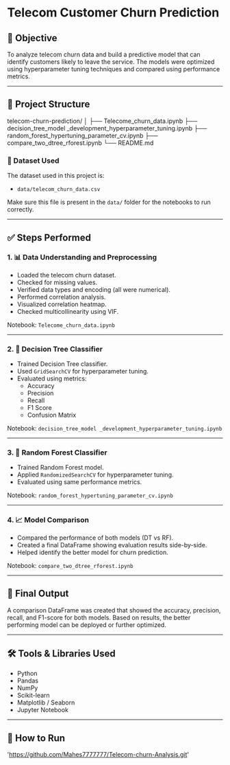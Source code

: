 # Telecom Customer Churn Prediction
## 📌 Objective

To analyze telecom churn data and build a predictive model that can identify customers likely to leave the service. The models were optimized using hyperparameter tuning techniques and compared using performance metrics.

---

## 📁 Project Structure

telecom-churn-prediction/
│
├── Telecome_churn_data.ipynb
├── decision_tree_model _development_hyperparameter_tuning.ipynb
├── random_forest_hypertuning_parameter_cv.ipynb
├── compare_two_dtree_rforest.ipynb
└── README.md

### 📂 Dataset Used

The dataset used in this project is:
- `data/telecom_churn_data.csv`

Make sure this file is present in the `data/` folder for the notebooks to run correctly.


---


## ✅ Steps Performed

### 1. 📊 Data Understanding and Preprocessing
- Loaded the telecom churn dataset.
- Checked for missing values.
- Verified data types and encoding (all were numerical).
- Performed correlation analysis.
- Visualized correlation heatmap.
- Checked multicollinearity using VIF.

Notebook: `Telecome_churn_data.ipynb`

---

### 2. 🌲 Decision Tree Classifier
- Trained Decision Tree classifier.
- Used `GridSearchCV` for hyperparameter tuning.
- Evaluated using metrics:
  - Accuracy
  - Precision
  - Recall
  - F1 Score
  - Confusion Matrix

Notebook: `decision_tree_model _development_hyperparameter_tuning.ipynb`

---

### 3. 🌳 Random Forest Classifier
- Trained Random Forest model.
- Applied `RandomizedSearchCV` for hyperparameter tuning.
- Evaluated using same performance metrics.

Notebook: `random_forest_hypertuning_parameter_cv.ipynb`

---

### 4. 📈 Model Comparison
- Compared the performance of both models (DT vs RF).
- Created a final DataFrame showing evaluation results side-by-side.
- Helped identify the better model for churn prediction.

Notebook: `compare_two_dtree_rforest.ipynb`

---

## 📌 Final Output

A comparison DataFrame was created that showed the accuracy, precision, recall, and F1-score for both models. Based on results, the better performing model can be deployed or further optimized.

---

## 🛠️ Tools & Libraries Used

- Python
- Pandas
- NumPy
- Scikit-learn
- Matplotlib / Seaborn
- Jupyter Notebook

---

## 📁 How to Run
'https://github.com/Mahes7777777/Telecom-churn-Analysis.git'
